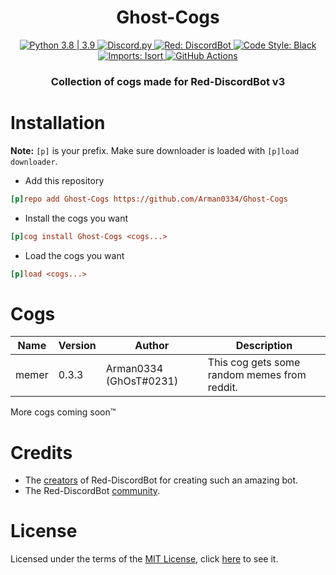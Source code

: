 <h1 align="center">
  Ghost-Cogs
</h1>

<p align="center">
  <a href="https://www.python.org/downloads/">
    <img src="https://img.shields.io/pypi/pyversions/Red-Discordbot" alt="Python 3.8 | 3.9">
  </a>
  <a href="https://github.com/Rapptz/discord.py/">
    <img src="https://img.shields.io/badge/discord-py-blue.svg" alt="Discord.py">
  </a>
  <a href="https://github.com/Cog-Creators/Red-DiscordBot">
    <img src="https://img.shields.io/badge/Red-DiscordBot-red.svg" alt="Red: DiscordBot">
  </a>
  <a href="https://github.com/psf/black">
    <img src="https://img.shields.io/badge/code%20style-black-000000.svg" alt="Code Style: Black">
  </a>
  <a href="https://github.com/PyCQA/isort">
    <img src="https://img.shields.io/badge/%20imports-isort-%231674b1?style=flat&labelColor=ef8336" alt="Imports: Isort">
  </a>
  <a href="https://github.com/Arman0334/Ghost-Cogs/actions">
    <img src="https://img.shields.io/github/workflow/status/Arman0334/Ghost-Cogs/reformat?label=tests" alt="GitHub Actions">
  </a>
</p>

<h3 align="center">
  Collection of cogs made for Red-DiscordBot v3
</h3>


# Installation

**Note:** `[p]` is your prefix. Make sure downloader is loaded with `[p]load downloader`.

* Add this repository

```ini
[p]repo add Ghost-Cogs https://github.com/Arman0334/Ghost-Cogs
```

* Install the cogs you want

```ini
[p]cog install Ghost-Cogs <cogs...>
```

* Load the cogs you want

```ini
[p]load <cogs...>
```

# Cogs

<table>
  <thead>
    <tr>
      <th>
        Name
      </th>
      <th>
        Version
      </th>
      <th>
        Author
      </th>
      <th>
        Description
      </th>
    </tr>
  </thead>
  <tbody>
    <tr>
      <td>
        memer
      </td>
      <td>
        0.3.3
      </td>
      <td>
        Arman0334 (GhOsT#0231)
      </td>
      <td>
        This cog gets some random memes from reddit.
      </td>
    </tr>
  </tbody>
</table>

More cogs coming soon™

# Credits

* The [creators](https://github.com/Cog-Creators) of Red-DiscordBot for creating such an amazing bot.
* The Red-DiscordBot [community](https://discord.gg/red).

# License

Licensed under the terms of the [MIT License](https://opensource.org/licenses/MIT), click [here](https://github.com/Arman0334/Ghost-Cogs/blob/main/LICENSE) to see it.

